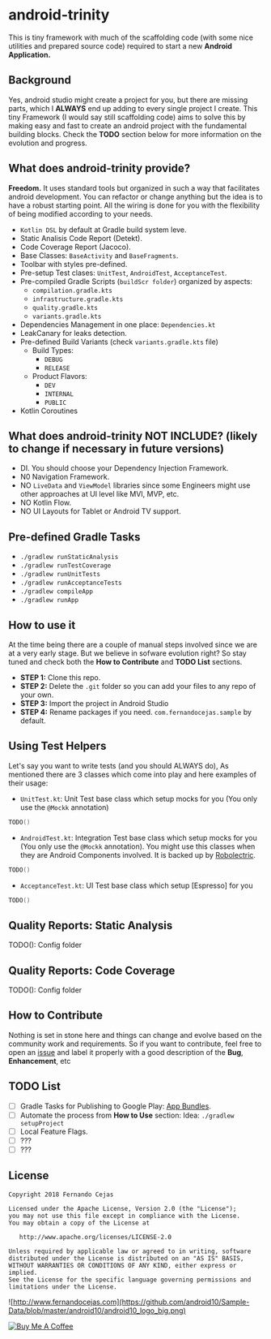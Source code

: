 # android-trinity
This is tiny framework with much of the scaffolding code (with some nice utilities and prepared source code) required to start a new **Android Application.** 

## Background

Yes, android studio might create a project for you, but there are missing parts, which I **ALWAYS** end up adding to every single project I create. This tiny Framework (I would say still scaffolding code) aims to solve this by making easy and fast to create an android project with the fundamental building blocks. Check the **TODO** section below for more information on the evolution and progress. 

## What does android-trinity provide?

**Freedom.** It uses standard tools but organized in such a way that facilitates android development. You can refactor or change anything but the idea is to have a robust starting point. All the wiring is done for you with the flexibility of being modified according to your needs.   

 - `Kotlin DSL` by default at Gradle build system leve.
 - Static Analisis Code Report (Detekt).
 - Code Coverage Report (Jacoco).
 - Base Classes: `BaseActivity` and `BaseFragments`.
 - Toolbar with styles pre-defined.
 - Pre-setup Test clases: `UnitTest`, `AndroidTest`, `AcceptanceTest`.
 - Pre-compiled Gradle Scripts (`buildScr folder`) organized by aspects:
    - `compilation.gradle.kts`
    - `infrastructure.gradle.kts`
    - `quality.gradle.kts`
    - `variants.gradle.kts`
 - Dependencies Management in one place: `Dependencies.kt`
 - LeakCanary for leaks detection.
 - Pre-defined Build Variants (check `variants.gradle.kts` file)
    - Build Types:
        - `DEBUG`
        - `RELEASE`
    - Product Flavors:
        - `DEV`
        - `INTERNAL`
        - `PUBLIC`
 - Kotlin Coroutines

## What does android-trinity NOT INCLUDE? (likely to change if necessary in future versions)

 - DI. You should choose your Dependency Injection Framework.
 - N0 Navigation Framework. 
 - NO `LiveData` and `ViewModel` libraries since some Engineers might use other approaches at UI level like MVI, MVP, etc.
 - NO Kotlin Flow.
 - NO UI Layouts for Tablet or Android TV support. 

## Pre-defined Gradle Tasks

 - `./gradlew runStaticAnalysis`
 - `./gradlew runTestCoverage`
 - `./gradlew runUnitTests`
 - `./gradlew runAcceptanceTests`
 - `./gradlew compileApp`
 - `./gradlew runApp`
 
## How to use it

At the time being there are a couple of manual steps involved since we are at a very early stage. But we believe in sofware evolution right? So stay tuned and check both the **How to Contribute** and **TODO List** sections.

 - **STEP 1:** Clone this repo.
 - **STEP 2:** Delete the `.git` folder so you can add your files to any repo of your own.
 - **STEP 3:** Import the project in Android Studio
 - **STEP 4:** Rename packages if you need. `com.fernandocejas.sample` by default. 

## Using Test Helpers

Let's say you want to write tests (and you should ALWAYS do), As mentioned there are 3 classes which come into play and here examples of their usage:
 
- `UnitTest.kt`: Unit Test base class which setup mocks for you (You only use the `@Mockk` annotation)

```kotlin 
TODO()
```

- `AndroidTest.kt`: Integration Test base class which setup mocks for you (You only use the `@Mockk` annotation). You might use this classes when they are Android Components involved. It is backed up by [Robolectric]().

```kotlin 
TODO()
```

- `AcceptanceTest.kt`: UI Test base class which setup [Espresso] for you

```kotlin 
TODO()
```

## Quality Reports: Static Analysis

TODO(): Config folder

## Quality Reports: Code Coverage

TODO(): Config folder

## How to Contribute

Nothing is set in stone here and things can change and evolve based on the community work and requirements. So if you want to contribute, feel free to open an [issue]() and label it properly with a good description of the **Bug**, **Enhancement**, etc 

## TODO List

- [ ] Gradle Tasks for Publishing to Google Play: [App Bundles]().
- [ ] Automate the process from **How to Use** section: Idea: `./gradlew setupProject`
- [ ] Local Feature Flags.
- [ ] ???
- [ ] ???

## License

    Copyright 2018 Fernando Cejas

    Licensed under the Apache License, Version 2.0 (the "License");
    you may not use this file except in compliance with the License.
    You may obtain a copy of the License at

       http://www.apache.org/licenses/LICENSE-2.0

    Unless required by applicable law or agreed to in writing, software
    distributed under the License is distributed on an "AS IS" BASIS,
    WITHOUT WARRANTIES OR CONDITIONS OF ANY KIND, either express or implied.
    See the License for the specific language governing permissions and
    limitations under the License.


![http://www.fernandocejas.com](https://github.com/android10/Sample-Data/blob/master/android10/android10_logo_big.png)

<a href="https://www.buymeacoffee.com/android10" target="_blank"><img src="https://www.buymeacoffee.com/assets/img/custom_images/orange_img.png" alt="Buy Me A Coffee" style="height: auto !important;width: auto !important;" ></a>

